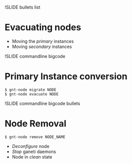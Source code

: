 !SLIDE bullets list

# Evacuating nodes

* Moving the _primary_ instances
* Moving _secondary_ instances

!SLIDE commandline bigcode

# Primary Instance conversion

    $ gnt-node migrate NODE
    $ gnt-node evacuate NODE

!SLIDE commandline bigcode bullets

# Node Removal

    $ gnt-node remove NODE_NAME

* _Deconfigure_ node
* _Stop_ ganeti daemons
* Node in _clean_ state
